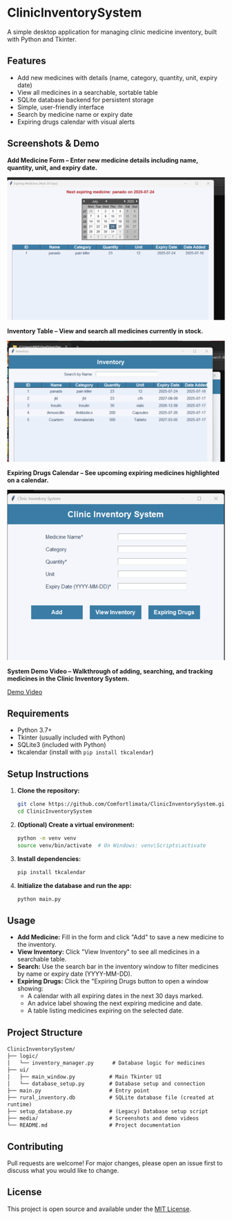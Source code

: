 # ClinicInventorySystem

A simple desktop application for managing clinic medicine inventory, built with Python and Tkinter.

## Features
- Add new medicines with details (name, category, quantity, unit, expiry date)
- View all medicines in a searchable, sortable table
- SQLite database backend for persistent storage
- Simple, user-friendly interface
- Search by medicine name or expiry date
- Expiring drugs calendar with visual alerts

## Screenshots & Demo

**Add Medicine Form – Enter new medicine details including name, quantity, unit, and expiry date.**

![Add Medicine Form](media/17.07.2025_01.41.09_REC.png)

**Inventory Table – View and search all medicines currently in stock.**

![Inventory Table](media/17.07.2025_01.40.50_REC.png)

**Expiring Drugs Calendar – See upcoming expiring medicines highlighted on a calendar.**

![Expiring Drugs Calendar](media/17.07.2025_01.40.26_REC.png)

**System Demo Video – Walkthrough of adding, searching, and tracking medicines in the Clinic Inventory System.**

[Demo Video](media/Untitled%20design.mp4)

## Requirements
- Python 3.7+
- Tkinter (usually included with Python)
- SQLite3 (included with Python)
- tkcalendar (install with `pip install tkcalendar`)

## Setup Instructions

1. **Clone the repository:**
   ```sh
   git clone https://github.com/Comfortlimata/ClinicInventorySystem.git
   cd ClinicInventorySystem
   ```

2. **(Optional) Create a virtual environment:**
   ```sh
   python -m venv venv
   source venv/bin/activate  # On Windows: venv\Scripts\activate
   ```

3. **Install dependencies:**
   ```sh
   pip install tkcalendar
   ```

4. **Initialize the database and run the app:**
   ```sh
   python main.py
   ```

## Usage
- **Add Medicine:** Fill in the form and click "Add" to save a new medicine to the inventory.
- **View Inventory:** Click "View Inventory" to see all medicines in a searchable table.
- **Search:** Use the search bar in the inventory window to filter medicines by name or expiry date (YYYY-MM-DD).
- **Expiring Drugs:** Click the "Expiring Drugs button to open a window showing:
  - A calendar with all expiring dates in the next 30 days marked.
  - An advice label showing the next expiring medicine and date.
  - A table listing medicines expiring on the selected date.

## Project Structure
```
ClinicInventorySystem/
├── logic/
│   └── inventory_manager.py      # Database logic for medicines
├── ui/
│   ├── main_window.py           # Main Tkinter UI
│   └── database_setup.py        # Database setup and connection
├── main.py                      # Entry point
├── rural_inventory.db           # SQLite database file (created at runtime)
├── setup_database.py            # (Legacy) Database setup script
├── media/                       # Screenshots and demo videos
└── README.md                    # Project documentation
```

## Contributing
Pull requests are welcome! For major changes, please open an issue first to discuss what you would like to change.

## License
This project is open source and available under the [MIT License](LICENSE).
